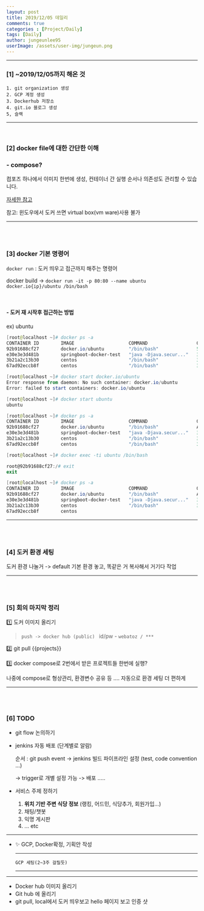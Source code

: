 ```yaml
---
layout: post
title: 2019/12/05 데일리
comments: true
categories : [Project/Daily]
tags: [Daily]
author: jungeunlee95
userImage: /assets/user-img/jungeun.png
---
```


---

### [1] ~2019/12/05까지 해온 것 

```
1. git organization 생성
2. GCP 계정 생성
3. Dockerhub 저장소
4. git.io 블로그 생성
5, 슬랙
```

---

<br>

### [2] docker file에 대한 간단한 이해

### - compose?

컴포즈 하나에서 이미지 한번에 생성, 컨테이너 간 실행 순서나 의존성도 관리할 수 있습니다.

[자세한 참고](https://www.44bits.io/ko/post/almost-perfect-development-environment-with-docker-and-docker-compose#도커-컴포즈로-개발-환경-구성하기)

참고: 윈도우에서 도커 쓰면 virtual box(vm ware)사용 불가

---

<br><br>

### [3] docker 기본 명령어

`docker run` : 도커 띄우고 접근까지 해주는 명령어

docker build ->   `docker run -it -p 80:80 --name ubuntu docker.io{ip}/ubuntu /bin/bash`

<br>

#### - 도커 재 시작후 접근하는 방법

ex) ubuntu

```powershell
[root@localhost ~]# docker ps -a
CONTAINER ID        IMAGE                    COMMAND                  CREATED             STATUS                        PORTS               NAMES
92b91688cf27        docker.io/ubuntu         "/bin/bash"              56 seconds ago      Exited (0) 41 seconds ago                         ubuntu
e30e3e3d481b        springboot-docker-test   "java -Djava.secur..."   34 minutes ago      Exited (130) 33 minutes ago                       musing_poincare
3b21a2c13b30        centos                   "/bin/bash"              3 months ago        Exited (127) 3 months ago                         wizardly_cori
67ad92eccb8f        centos                   "/bin/bash"              3 months ago        Exited (130) 3 months ago                         cocky_spence

[root@localhost ~]# docker start docker.io/ubuntu
Error response from daemon: No such container: docker.io/ubuntu
Error: failed to start containers: docker.io/ubuntu

[root@localhost ~]# docker start ubuntu
ubuntu

[root@localhost ~]# docker ps -a
CONTAINER ID        IMAGE                    COMMAND                  CREATED              STATUS                        PORTS                NAMES
92b91688cf27        docker.io/ubuntu         "/bin/bash"              About a minute ago   Up 2 seconds                  0.0.0.0:80->80/tcp   ubuntu
e30e3e3d481b        springboot-docker-test   "java -Djava.secur..."   35 minutes ago       Exited (130) 34 minutes ago                        musing_poincare
3b21a2c13b30        centos                   "/bin/bash"              3 months ago         Exited (127) 3 months ago                          wizardly_cori
67ad92eccb8f        centos                   "/bin/bash"              3 months ago         Exited (130) 3 months ago                          cocky_spence

[root@localhost ~]# docker exec -ti ubuntu /bin/bash

root@92b91688cf27:/# exit  
exit

[root@localhost ~]# docker ps -a
CONTAINER ID        IMAGE                    COMMAND                  CREATED              STATUS                        PORTS                NAMES
92b91688cf27        docker.io/ubuntu         "/bin/bash"              About a minute ago   Up 18 seconds                 0.0.0.0:80->80/tcp   ubuntu
e30e3e3d481b        springboot-docker-test   "java -Djava.secur..."   35 minutes ago       Exited (130) 34 minutes ago                        musing_poincare
3b21a2c13b30        centos                   "/bin/bash"              3 months ago         Exited (127) 3 months ago                          wizardly_cori
67ad92eccb8f        centos  
```

---

<br><br>

### [4] 도커 환경 세팅

도커 환경 나눌거 -> default 기본 환경 놓고, 똑같은 거 복사해서 거기다 작업

---

<br><br>

### [5] 회의 마지막 정리

1️⃣ 도커 이미지 올리기

> `push -> docker hub (public) `
> id/pw - `webatoz / ***`

2️⃣ git pull {{projects}} 

3️⃣ docker compose로 2번에서 받은 프로젝트들 한번에 실행? 

나중에 compose로 형상관리, 환경변수 공유 등 .... 자동으로 환경 세팅 더 편하게

---

<br><br>

### [6] TODO

- git flow 논의하기

- jenkins 자동 배포 (단계별로 알람)

  순서 : git push event -> jenkins 빌드 파이프라인 설정 (test, code convention ...) 

  -> trigger로 개별 설정 가능 -> 배포 ..... 

- 서비스 주제 정하기

  1. **위치 기반 주변 식당 정보** (랭킹, 어드민, 식당추가, 회원가입...)
  2. 채팅/챗봇
  3. 익명 게시판
  4. ... etc

---

- ✨ GCP, Docker확정, 기획안 작성 

  ------

  ```
  GCP 세팅(2~3주 걸릴듯)
  ```

  ------

---

- Docker hub 이미지 올리기
- Git hub 에 올리기
- git pull, local에서 도커 띄우보고 hello 페이지 보고 인증 샷 

<br>

<br>

